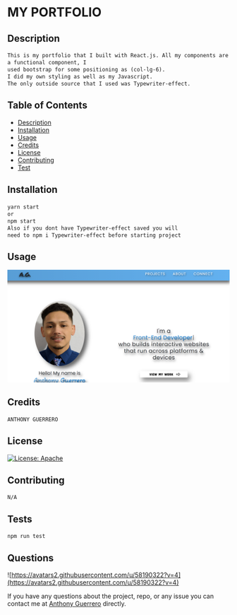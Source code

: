 # MY PORTFOLIO


## Description
```
This is my portfolio that I built with React.js. All my components are a functional component, I 
used bootstrap for some positioning as (col-lg-6). 
I did my own styling as well as my Javascript. 
The only outside source that I used was Typewriter-effect.
```

## Table of Contents
* [Description](#description)
* [Installation](#installation)
* [Usage](#usage)
* [Credits](#credits)
* [License](#license)
* [Contributing](#Contributing)
* [Test](#Test)


## Installation
```
yarn start
or
npm start
Also if you dont have Typewriter-effect saved you will
need to npm i Typewriter-effect before starting project
```



## Usage

![home](./src/images/myPortfolio-2021.png)



## Credits
```
ANTHONY GUERRERO
```

## License
[![License: Apache](https://img.shields.io/badge/License-Apache-blue.svg)](#license)

## Contributing
```
N/A
```

 ## Tests
 ```
 npm run test
 ```
 ## Questions

 ![https://avatars2.githubusercontent.com/u/58190322?v=4](https://avatars2.githubusercontent.com/u/58190322?v=4)

 If you have any questions about the project, repo, or any issue you can contact me at [Anthony Guerrero](https://github.com/knuckleh3ad89) directly.